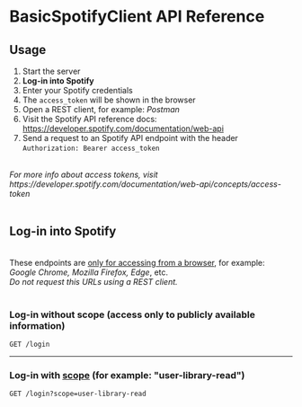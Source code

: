 # BasicSpotifyClient API Reference



## Usage

1. Start the server
2. <b>Log-in into Spotify</b>
3. Enter your Spotify credentials
4. The `access_token` will be shown in the browser
5. Open a REST client, for example: <i>Postman</i>
6. Visit the Spotify API reference docs: https://developer.spotify.com/documentation/web-api
7. Send a request to an Spotify API endpoint with the header `Authorization: Bearer access_token`
<br>
<i> For more info about access tokens, visit https://developer.spotify.com/documentation/web-api/concepts/access-token </i>


<br>
<br>


## Log-in into Spotify

<br>
These endpoints are <span style="text-decoration: underline;">only for accessing from a browser</span>, for example: <i>Google Chrome, Mozilla Firefox, Edge</i>, etc.
<br>
<i>Do not request this URLs using a REST client.</i>
<br>
<br>

### Log-in without scope (access only to publicly available information)
```GET /login``` 

---

### Log-in with [scope](https://developer.spotify.com/documentation/web-api/concepts/scopes) (for example: "user-library-read")
```GET /login?scope=user-library-read```
